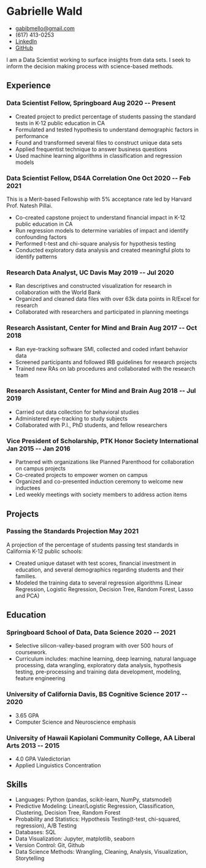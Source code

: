 <!-- The (first) h1 will be used as the <title> of the HTML page -->
# Gabrielle Wald

<!-- The unordered list immediately after the h1 will be formatted on a single
line. It is intended to be used for contact details -->
- <gabibmello@gmail.com>
- (617) 413-0253
- [LinkedIn](https://www.linkedin.com/in/gabriellewald/)
- [GitHub](https://github.com/gabriellewald)

<!-- The paragraph after the h1 and ul and before the first h2 is optional. It
is intended to be used for a short summary. -->
I am a Data Scientist working to surface insights from data sets. I seek to inform the decision making process with science-based methods.

## Experience

<!-- You have to wrap the "left" and "right" half of these headings in spans by
hand -->
### <span>Data Scientist Fellow, Springboard</span> <span>Aug 2020 -- Present</span>

- Created project to predict percentage of students passing the standard tests in K-12 public education in CA
- Formulated and tested hypothesis to understand demographic factors in performance
- Found and transformed several files to construct unique data sets
- Applied frequentist technique to answer business questions
- Used machine learning algorithms in classification and regression models

### <span>Data Scientist Fellow, DS4A Correlation One</span> <span>Oct 2020 -- Feb 2021</span>

This is a Merit-based Fellowship with 5% acceptance rate led by Harvard Prof. Natesh Pillai.

- Co-created capstone project to understand financial impact in K-12 public education in CA
- Run regression models to determine variables of impact and identify confounding factors
- Performed t-test and chi-square analysis for hypothesis testing
- Conducted exploratory data analysis and created meaningful plots to identify patterns

### <span>Research Data Analyst, UC Davis</span> <span>May 2019 -- Jul 2020</span>

- Ran descriptives and constructed visualization for research in collaboration with the World Bank
- Organized and cleaned data files with over 63k data points in R/Excel for research
- Collaborated with researchers and participated in planning meetings

### <span>Research Assistant, Center for Mind and Brain</span> <span>Aug 2017 -- Oct 2018</span>

- Ran eye-tracking software SMI, collected and coded infant behavior data
- Screened participants and followed IRB guidelines for research projects
- Trained new RAs on lab procedures and collaborated with the research team

### <span>Research Assistant, Center for Mind and Brain</span> <span>Aug 2018 -- Jul 2019</span>

- Carried out data collection for behavioral studies
- Administered eye-tracking to study subjects 
- Collaborated with P.I., PhD students, and fellow researchers

### <span>Vice President of Scholarship, PTK Honor Society International</span> <span>Jan 2015 -- Jan 2016</span>

- Partnered with organizations like Planned Parenthood for collaboration on campus projects
- Co-created projects to empower women on campus
- Organized and co-presented induction ceremony to welcome new inductees
- Led weekly meetings with society members to address action items

## Projects

### <span>Passing the Standards Projection</span> <span>May 2021</span>

A projection of the percentage of students passing test standards in California K-12 public schools:

   - Created unique dataset with test scores, financial investment in education, and several demographics regarding students and their families.
   - Modeled the training data to several regression algorithms (Linear Regression, Logistic Regression, Decision Tree, Random Forest, Lasso and PCA)

## Education

### <span>Springboard School of Data, Data Science</span> <span>2020 -- 2021</span>

 - Selective silicon-valley-based program with over 500 hours of coursework.
 - Curriculum includes: machine learning, deep learning, natural language processing, data wrangling, exploratory data analysis, hypothesis testing, pre-processing and training data development, modeling, feature engineering

### <span>University of California Davis, BS Cognitive Science</span> <span>2017 -- 2020</span>

  - 3.65 GPA
  - Computer Science and Neuroscience emphasis

### <span>University of Hawaii Kapiolani Community College, AA Liberal Arts</span> <span>2013 -- 2015</span>

  - 4.0 GPA Valedictorian
  - Applied Linguistics Concentration

## Skills

- Languages: Python (pandas, scikit-learn, NumPy, statsmodel)
- Predictive Modeling: Linear/Logistic Regression, Classification, Clustering, Decision Tree, Random Forest
- Probability and Statistics: Hypothesis Testing(t-test, chi-squared, regression), A/B Testing 
- Databases: SQL 
- Data Visualization: Jupyter, matplotlib, seaborn
- Version Control: Git, Github
- Data Science Methods: Wrangling, Cleaning, Analysis, Visualization, Storytelling

